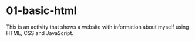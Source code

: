 # 01-basic-html

This is an activity that shows a website with information about myself using HTML, CSS and JavaScript.
